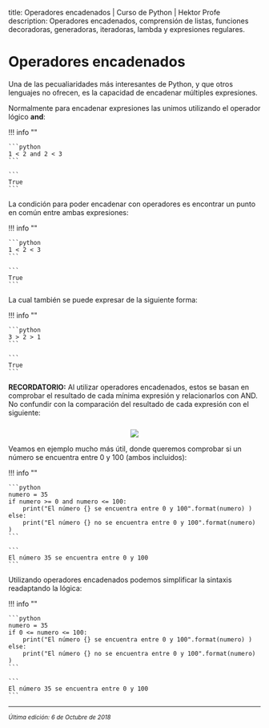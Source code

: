 title: Operadores encadenados | Curso de Python | Hektor Profe
description: Operadores encadenados, comprensión de listas, funciones decoradoras, generadoras, iteradoras, lambda y expresiones regulares.

# Operadores encadenados

Una de las pecualiaridades más interesantes de Python, y que otros lenguajes no ofrecen, es la capacidad de encadenar múltiples expresiones.

Normalmente para encadenar expresiones las unimos utilizando el operador lógico **and**:

!!! info "" 
    
    ```python
    1 < 2 and 2 < 3 
    ```

    ```
    True
    ```

La condición para poder encadenar con operadores es encontrar un punto en común entre ambas expresiones:

!!! info "" 
    
    ```python
    1 < 2 < 3
    ```

    ```
    True
    ```

La cual también se puede expresar de la siguiente forma:

!!! info "" 
    
    ```python
    3 > 2 > 1
    ```

    ```
    True
    ```

**RECORDATORIO:** Al utilizar operadores encadenados, estos se basan en comprobar el resultado de cada mínima expresión y  relacionarlos con AND. No confundir con la comparación del resultado de cada expresión con el siguiente:

<div style="text-align:center;margin-top:25px"><img src="{{cdn}}/images/figura_1.png"/></div>

Veamos en ejemplo mucho más útil, donde queremos comprobar si un número se encuentra entre 0 y 100 (ambos incluidos):

!!! info "" 
    
    ```python
    numero = 35
    if numero >= 0 and numero <= 100:
        print("El número {} se encuentra entre 0 y 100".format(numero) )
    else:
        print("El número {} no se encuentra entre 0 y 100".format(numero) )
    ```

    ```
    El número 35 se encuentra entre 0 y 100
    ```

Utilizando operadores encadenados podemos simplificar la sintaxis readaptando la lógica:

!!! info "" 
    
    ```python
    numero = 35
    if 0 <= numero <= 100:
        print("El número {} se encuentra entre 0 y 100".format(numero) )
    else:
        print("El número {} no se encuentra entre 0 y 100".format(numero) )
    ```

    ```
    El número 35 se encuentra entre 0 y 100
    ```

___
<small class="edited"><i>Última edición: 6 de Octubre de 2018</i></small>
